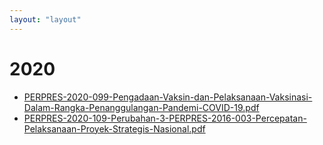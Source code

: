 ```yaml
---
layout: "layout"
---
```

# 2020
* [PERPRES-2020-099-Pengadaan-Vaksin-dan-Pelaksanaan-Vaksinasi-Dalam-Rangka-Penanggulangan-Pandemi-COVID-19.pdf](PERPRES-2020-099-Pengadaan-Vaksin-dan-Pelaksanaan-Vaksinasi-Dalam-Rangka-Penanggulangan-Pandemi-COVID-19.pdf)
* [PERPRES-2020-109-Perubahan-3-PERPRES-2016-003-Percepatan-Pelaksanaan-Proyek-Strategis-Nasional.pdf](PERPRES-2020-109-Perubahan-3-PERPRES-2016-003-Percepatan-Pelaksanaan-Proyek-Strategis-Nasional.pdf)
